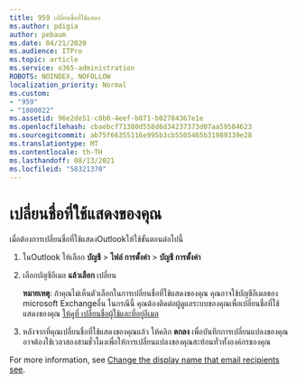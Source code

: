 ```yaml
---
title: 959 เปลี่ยนชื่อที่ใช้แสดง
ms.author: pdigia
author: pebaum
ms.date: 04/21/2020
ms.audience: ITPro
ms.topic: article
ms.service: o365-administration
ROBOTS: NOINDEX, NOFOLLOW
localization_priority: Normal
ms.custom:
- "959"
- "1800022"
ms.assetid: 96e2de51-c8b0-4eef-b071-b02784367e1e
ms.openlocfilehash: cbaebcf71380d558d6d34237373d07aa59584623
ms.sourcegitcommit: ab75f66355116e995b3cb5505465b31989339e28
ms.translationtype: MT
ms.contentlocale: th-TH
ms.lasthandoff: 08/13/2021
ms.locfileid: "58321370"
---
```

# <a name="change-your-display-name"></a>เปลี่ยนชื่อที่ใช้แสดงของคุณ
  
เมื่อต้องการเปลี่ยนชื่อที่ใช้แสดงOutlookให้ใช้ขั้นตอนต่อไปนี้
  
1. ในOutlook ให้เลือก **บัญชี** \> **ไฟล์ การตั้งค่า** \> **บัญชี การตั้งค่า**

2. เลือกบัญชีอีเมล **แล้วเลือก** เปลี่ยน

    **หมายเหตุ**: ถ้าคุณไม่เห็นตัวเลือกในการเปลี่ยนชื่อที่ใช้แสดงของคุณ คุณอาจใช้บัญชีอีเมลของ microsoft Exchangeอื่น ในกรณีนี้ คุณต้องติดต่อผู้ดูแลระบบของคุณเพื่อเปลี่ยนชื่อที่ใช้แสดงของคุณ [ให้ดูที่ เปลี่ยนชื่อผู้ใช้และที่อยู่อีเมล](https://docs.microsoft.com/microsoft-365/admin/add-users/change-a-user-name-and-email-address)
  
3. หลังจากที่คุณเปลี่ยนชื่อที่ใช้แสดงของคุณแล้ว ให้คลิก **ตกลง** เพื่อบันทึกการเปลี่ยนแปลงของคุณ อาจต้องใช้เวลาสองสามชั่วโมงเพื่อให้การเปลี่ยนแปลงของคุณสะท้อนทั่วทั้งองค์กรของคุณ

For more information, see [Change the display name that email recipients see](https://support.office.com/article/2b53331a-ba2a-4803-88dc-ac9fe376c8a9.aspx).
  